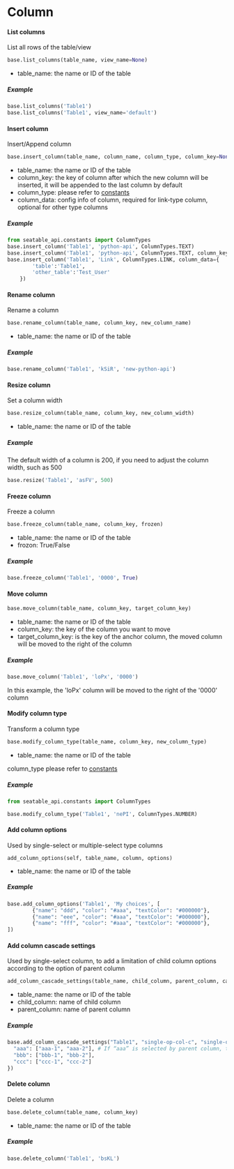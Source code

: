 # Column

#### List columns

List all rows of the table/view

```python
base.list_columns(table_name, view_name=None)
```

* table_name: the name or ID of the table

##### Example

```python
base.list_columns('Table1')
base.list_columns('Table1', view_name='default')
```

#### Insert column

Insert/Append column

```python
base.insert_column(table_name, column_name, column_type, column_key=None, column_data=None)
```

* table_name: the name or ID of the table
* column_key: the key of column after which the new column will be inserted, it will be appended to the last column by default
* column_type: please refer to [constants](constants.md)
* column_data: config info of column, required for link-type column, optional for other type columns

##### Example

```python
from seatable_api.constants import ColumnTypes
base.insert_column('Table1', 'python-api', ColumnTypes.TEXT)
base.insert_column('Table1', 'python-api', ColumnTypes.TEXT, column_key=ColumnTypes.TEXT)
base.insert_column('Table1', 'Link', ColumnTypes.LINK, column_data={
        'table':'Table1',
        'other_table':'Test_User'
    })
```

#### Rename column

Rename a column

```python
base.rename_column(table_name, column_key, new_column_name)
```

* table_name: the name or ID of the table

##### Example

```python
base.rename_column('Table1', 'kSiR', 'new-python-api')
```

#### Resize column

Set a column width

```python
base.resize_column(table_name, column_key, new_column_width)
```

* table_name: the name or ID of the table

##### Example

The default width of a column is 200, if you need to adjust the column width, such as 500

```python
base.resize('Table1', 'asFV', 500)
```

#### Freeze column

Freeze a column

```python
base.freeze_column(table_name, column_key, frozen)
```

* table_name: the name or ID of the table
* frozon: True/False

##### Example

```python
base.freeze_column('Table1', '0000', True)
```

#### Move column

```python
base.move_column(table_name, column_key, target_column_key)
```

* table_name: the name or ID of the table
* column_key:  the key of the column you want to move
* target_column_key:  is the key of the anchor column, the moved column will be moved to the right of the column

##### Example

```python
base.move_column('Table1', 'loPx', '0000')
```

In this example, the 'loPx' column will be moved to the right of the '0000' column

#### Modify column type

Transform a column type

```python
base.modify_column_type(table_name, column_key, new_column_type)
```

* table_name: the name or ID of the table

column_type please refer to [constants](constants.md)

##### Example

```python
from seatable_api.constants import ColumnTypes

base.modify_column_type('Table1', 'nePI', ColumnTypes.NUMBER)
```

#### Add column options

Used by single-select or multiple-select type columns

```
add_column_options(self, table_name, column, options)
```

* table_name: the name or ID of the table

##### Example

```python
base.add_column_options('Table1', 'My choices', [
        {"name": "ddd", "color": "#aaa", "textColor": "#000000"},
        {"name": "eee", "color": "#aaa", "textColor": "#000000"},
        {"name": "fff", "color": "#aaa", "textColor": "#000000"},
])
```

#### Add column cascade settings

Used by single-select column, to add a limitation of child column options according to the option of parent column

```python
add_column_cascade_settings(table_name, child_column, parent_column, cascade_settings)
```

* table_name: the name or ID of the table
* child_column: name of child column
* parent_column: name of parent column

##### Example

```python
base.add_column_cascade_settings("Table1", "single-op-col-c", "single-op-col", {
  "aaa": ["aaa-1", "aaa-2"], # If “aaa” is selected by parent column, the available options of child column are "aaa-1 and aaa-2"
  "bbb": ["bbb-1", "bbb-2"],
  "ccc": ["ccc-1", "ccc-2"]
})
```

#### Delete column

Delete a column

```python
base.delete_column(table_name, column_key)
```

* table_name: the name or ID of the table

##### Example

```python
base.delete_column('Table1', 'bsKL')
```

